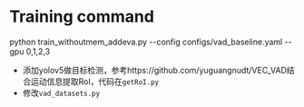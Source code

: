 # Training command
python train_withoutmem_addeva.py --config configs/vad_baseline.yaml --gpu 0,1,2,3

- 添加yolov5做目标检测，参考https://github.com/yuguangnudt/VEC_VAD结合运动信息提取RoI，代码在`getRoI.py`
- 修改`vad_datasets.py`